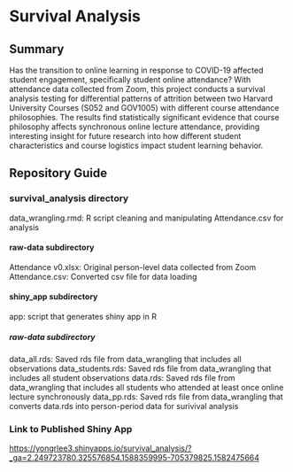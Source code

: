 # Survival Analysis

## Summary
Has the transition to online learning in response to COVID-19 affected student engagement, specifically student online attendance? With attendance data collected from Zoom, this project conducts a survival analysis testing for differential patterns of attrition between two Harvard University Courses (S052 and GOV1005) with different course attendance philosophies. The results find statistically significant evidence that course philosophy affects synchronous online lecture attendance, providing interesting insight for future research into how different student characteristics and course logistics impact student learning behavior.

## Repository Guide
### survival_analysis directory
data_wrangling.rmd: R script cleaning and manipulating Attendance.csv for analysis
#### raw-data subdirectory
Attendance v0.xlsx: Original person-level data collected from Zoom
Attendance.csv: Converted csv file for data loading
#### shiny_app subdirectory
app: script that generates shiny app in R
##### raw-data subdirectory
data_all.rds: Saved rds file from data_wrangling that includes all observations
data_students.rds: Saved rds file from data_wrangling that includes all student observations
data.rds: Saved rds file from data_wrangling that includes all students who attended at least once online lecture synchronously
data_pp.rds: Saved rds file from data_wrangling that converts data.rds into person-period data for surivival analysis

### Link to Published Shiny App 
https://yongrlee3.shinyapps.io/survival_analysis/?_ga=2.249723780.325576854.1588359995-705379825.1582475664
